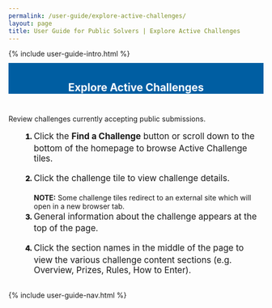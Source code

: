 ```yaml
---
permalink: /user-guide/explore-active-challenges/
layout: page
title: User Guide for Public Solvers | Explore Active Challenges
---
```

<div class="row">
  <div class="col-sm-12">{% include user-guide-intro.html %}</div>
</div>
<div class="row" style="padding-top: 10px; padding-bottom: 10px;">
  <div class="col-sm-12" style="padding-top: 6px; background-color: #005ea2; color: #ffffff; text-align: center;"><h2>Explore Active Challenges</h2></div>
</div>
<div class="row">
  <div class="col-sm-7">
    <p>Review challenges currently accepting public submissions.</p>
    <ol style="padding-left: 50px;">
      <li style="font-weight:900;"><span style="font-size: 1.06rem; line-height: 1.5; font-weight: 400;">Click the <b>Find a Challenge</b> button or scroll down to the bottom of the homepage to browse Active Challenge tiles.</span></li><br>
      <li style="font-weight:900;"><span style="font-size: 1.06rem; line-height: 1.5; font-weight: 400;">Click the challenge tile to view challenge details.</span></li><br>
      <b>NOTE:</b>  Some challenge tiles redirect to an external site which will open in a new browser tab.
      <li style="font-weight:900;"><span style="font-size: 1.06rem; line-height: 1.5; font-weight: 400;">General information about the challenge appears at the top of the page.</span></li><br>
      <li style="font-weight:900;"><span style="font-size: 1.06rem; line-height: 1.5; font-weight: 400;">Click the section names in the middle of the page to view the various challenge content sections (e.g. Overview, Prizes, Rules, How to Enter).</span></li>
    </ol>
  </div>
  <div class="col-sm-1">&nbsp;</div>
  <div class="col-sm-4"> {% include user-guide-nav.html %} </div>
</div>
